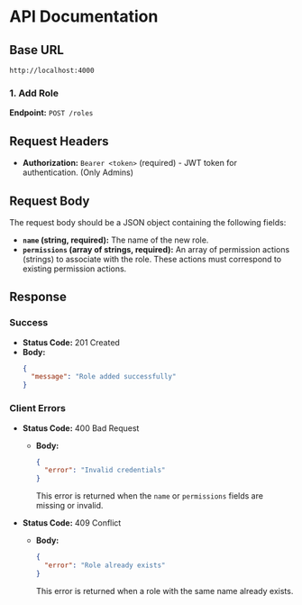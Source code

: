 # API Documentation

## Base URL

```
http://localhost:4000
```

### 1. Add Role

**Endpoint:** `POST /roles`

## Request Headers

-   **Authorization:** `Bearer <token>` (required) - JWT token for authentication. (Only Admins)

## Request Body

The request body should be a JSON object containing the following fields:

-   **`name` (string, required):** The name of the new role.
-   **`permissions` (array of strings, required):** An array of permission actions (strings) to associate with the role. These actions must correspond to existing permission actions.

## Response

### Success

-   **Status Code:** 201 Created
-   **Body:**
    ```json
    {
      "message": "Role added successfully"
    }
    ```

### Client Errors

-   **Status Code:** 400 Bad Request
    -   **Body:**
        ```json
        {
          "error": "Invalid credentials"
        }
        ```
        This error is returned when the `name` or `permissions` fields are missing or invalid.

-   **Status Code:** 409 Conflict
    -   **Body:**
        ```json
        {
          "error": "Role already exists"
        }
        ```
        This error is returned when a role with the same name already exists.
